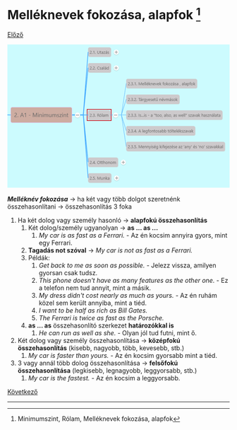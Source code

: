 # Melléknevek fokozása, alapfok [^1]

[Előző](../2.2-Csalad/7.md)

![2.3](images/2.3.png)

***Melléknév fokozása*** -> ha két vagy több dolgot szeretnénk összehasonlítani -> összehasonlítás 3 foka
1. Ha két dolog vagy személy hasonló -> **alapfokú összehasonlítás**
   1. Két dolog/személy ugyanolyan -> **as ... as ...**
      1. *My car is as fast as a Ferrari.* - Az én kocsim annyira gyors, mint egy Ferrari.
   2. **Tagadás not szóval** -> *My car is not as fast as a Ferrari.*
   3. Példák:
      1. *Get back to me as soon as possible.* - Jelezz vissza, amilyen gyorsan csak tudsz.
      2. *This phone doesn't have as many features as the other one.* - Ez a telefon nem tud annyit, mint a másik.
      3. *My dress didn't cost nearly as much as yours.* - Az én ruhám közel sem került annyiba, mint a tiéd.
      4. *I want to be half as rich as Bill Gates.*
      5. *The Ferrari is twice as fast as the Porsche.*
   4. **as ... as** összehasonlító szerkezet **határozókkal is**
      1.  *He can run as well as she.* - Olyan jól tud futni, mint ő.
2. Két dolog vagy személy összehasonlítása -> **középfokú összehasonlítás** (kisebb, nagyobb, több, kevesebb, stb.)
   1. *My car is faster than yours.* - Az én kocsim gyorsabb mint a tiéd.
3. 3 vagy annál több dolog összehasonlítása -> **felsőfokú összehasonlítása** (legkisebb, legnagyobb, leggyorsabb, stb.)
   1. *My car is the fastest.* - Az én kocsim a leggyorsabb.

[Következő](2.md)

---
[^1]: Minimumszint, Rólam, Melléknevek fokozása, alapfok